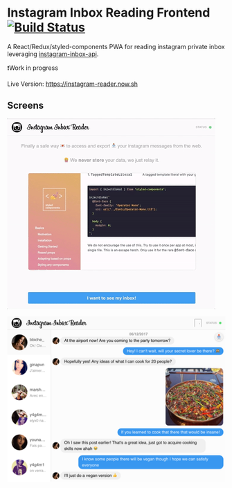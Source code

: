 # Instagram Inbox Reading Frontend [![Build Status][travis-image]][travis-url]

A React/Redux/styled-components PWA for reading instagram private inbox leveraging [instagram-inbox-api](https://github.com/Elyx0/instagram-inbox-api).

❗️Work in progress

Live Version: https://instagram-reader.now.sh

## Screens

![Demo](/public/igread.gif)

![Demo2](/public/thumbnail.png)

[travis-image]: https://travis-ci.org/Elyx0/instagram-inbox-api.svg?branch=master
[travis-url]: https://travis-ci.org/Elyx0/instagram-inbox-api.git
